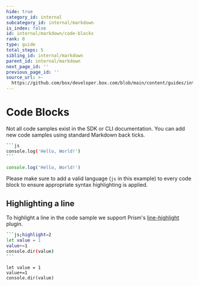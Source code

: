 ```yaml
---
hide: true
category_id: internal
subcategory_id: internal/markdown
is_index: false
id: internal/markdown/code-blocks
rank: 0
type: guide
total_steps: 5
sibling_id: internal/markdown
parent_id: internal/markdown
next_page_id: ''
previous_page_id: ''
source_url: >-
  https://github.com/box/developer.box.com/blob/main/content/guides/internal/markdown/code-blocks.md
---
```

<!-- does not need translation -->

# Code Blocks

<!-- markdownlint-disable code-fence-style -->

Not all code samples exist in the SDK or CLI documentation. You can add new code
samples using standard Markdown back ticks.

~~~sh
```js
console.log('Hello, World!')
```
~~~

<H>

```js
console.log('Hello, World!')
```

</H>

<Message>

Please make sure to add a valid language (`js` in this example) to every
code block to ensure appropriate syntax highlighting is applied.

</Message>

## Highlighting a line

To highlight a line in the code sample we support Prism's
[line-highlight](https://prismjs.com/plugins/line-highlight/) plugin.

~~~sh
```js;highlight=2
let value = 1
value+=1
console.dir(value)
```
~~~

<H>

```js;highlight=2
let value = 1
value+=1
console.dir(value)
```

</H>

<!-- markdownlint-enable code-fence-style -->